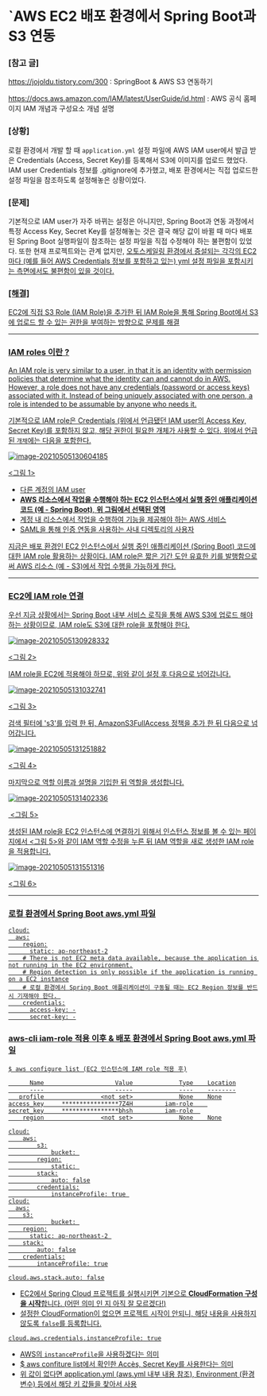 # `AWS EC2 배포 환경에서 Spring Boot과 S3 연동 

### [참고 글]

https://jojoldu.tistory.com/300 : SpringBoot & AWS S3 연동하기 

https://docs.aws.amazon.com/IAM/latest/UserGuide/id.html : AWS 공식 홈페이지 IAM 개념과 구성요소 개념 설명 

### [상황]

로컬 환경에서 개발 할 때 `application.yml` 설정 파일에 AWS IAM user에서 발급 받은 Credentials (Access, Secret Key)를 등록해서 S3에 이미지를 업로드 했었다. IAM user Credentials 정보를 .gitignore에 추가했고, 배포 환경에서는 직접 업로드한 설정 파일을 참조하도록 설정해놓은 상황이었다. 

### [문제]

기본적으로 IAM user가 자주 바뀌는 설정은 아니지만, Spring Boot과 연동 과정에서 특정 Access Key, Secret Key를 설정해놓는 것은 결국 해당 값이 바뀔 때 마다 배포된 Spring Boot 실행파일이 참조하는 설정 파일을 직접 수정해야 하는 불편함이 있었다. 또한 현재 프로젝트와는 관계 없지만, <u>오토스케일링 환경에서 증설되는 각각의 EC2 마다 (예를 들어 AWS Credentials 정보를 포함하고 있는) yml 설정 파일을 포함시키는 측면에서도 불편함이 있을 것이다. 

### [해결] 

EC2에 직접 S3 Role (IAM Role)을 추가한 뒤 IAM Role을 통해 Spring Boot에서 S3에 업로드 할 수 있는 권한을 부여하는 방향으로 문제를 해결 

___

### IAM roles 이란 ? 

An IAM role is very similar to a user, in that it is an identity with permission policies that determine what the identity can and cannot do in AWS.  However, a role does not have any credentials (password or access keys) associated with it. Instead of being uniquely associated with one person, a role is intended to be assumable by anyone who needs it.

기본적으로 IAM role은 Credentials (위에서 언급됐던 IAM user의 Access Key, Secret Key)를 포함하지 않고, 해당 권한이 필요한 <u>개체가</u> 사용할 수 있다. 위에서 언급된 `개채`에는 다음을 포함한다. 

![image-20210505130604185](./imgs/springboot_on_ec2_s3_0.png)

<그림 1> 

- 다른 계정의 IAM user
- **AWS 리소스에서 작업을 수행해야 하는 EC2 인스턴스에서 실행 중인 애플리케이션 코드 (예 - Spring Boot)**, **위 그림에서 선택된 영역**
- 계정 내 리소스에서 작업을 수행하여 기능을 제공해야 하는 AWS 서비스
- SAML을 통해 인증 연동을 사용하는 사내 디렉토리의 사용자 

지금은 배포 환경인 EC2 인스턴스에서 실행 중인 애플리케이션 (Spring Boot) 코드에 대한 IAM role 활용하는 상황이다. IAM role은 짧은 기간 도안 유효한 키를 발행함으로써 AWS 리소스 (예 - S3)에서 작업 수행을 가능하게 한다. 

___

### EC2에 IAM role 연결 

우선 지금 상황에서는 Spring Boot 내부 서비스 로직을 통해 AWS S3에 업로드 해야 하는 상황이므로, IAM role도 S3에 대한 role을 포함해야 한다. 

![image-20210505130928332](./imgs/springboot_on_ec2_s3_1.png)

<그림 2>  

IAM role을 EC2에 적용해야 하므로, 위와 같이 설정 후 다음으로 넘어갑니다. 

![image-20210505131032741](./imgs/springboot_on_ec2_s3_2.png)

<그림 3> 

검색 필터에 's3'를 입력 한 뒤, AmazonS3FullAccess 정책을 추가 한 뒤 다음으로 넘어갑니다. 

![image-20210505131251882](./imgs/springboot_on_ec2_s3_3.png)

<그림 4> 

마지막으로 역할 이름과 설명을 기입한 뒤 역할을 생성합니다. 

![image-20210505131402336](./imgs/springboot_on_ec2_s3_4.png)

​													   <그림 5> 

생성된 IAM role을 EC2 인스턴스에 연결하기 위해서 인스턴스 정보를 볼 수 있는 페이지에서 <그림 5>와 같이 IAM 역할 수정을 누른 뒤 IAM 역할을 새로 생성한 IAM role을 적용합니다. 

![image-20210505131551316](./imgs/springboot_on_ec2_s3_5.png) 

<그림 6> 

___

###  로컬 환경에서 Spring Boot aws.yml 파일

```properties
cloud:
  aws:
    region:
      static: ap-northeast-2
    # There is not EC2 meta data available, because the application is not running in the EC2 environment.
    # Region detection is only possible if the application is running on a EC2 instance
    # 로컬 환경에서 Spring Boot 애플리케이션이 구동될 때는 EC2 Region 정보를 반드시 기재해야 한다. 
    credentials:
      access-key: -
      secret-key: -
```

### aws-cli iam-role 적용 이후 & 배포 환경에서 Spring Boot aws.yml 파일 

```
$ aws configure list (EC2 인스턴스에 IAM role 적용 후)

      Name                    Value             Type    Location
      ----                    -----             ----    --------
   profile                <not set>             None    None
access_key     ****************7Z4H         iam-role    
secret_key     ****************bhsh         iam-role  
    region                <not set>             None    None
```

```properties
cloud:
	aws:
		s3:
			bucket: 
		region:
			static: 
		stack:
			auto: false
		credentials:
			instanceProfile: true 
cloud:
  aws:
  	s3:
			bucket: 
    region:
      static: ap-northeast-2 
    stack:
    	auto: false
    credentials:
    	intanceProfile: true
```

`cloud.aws.stack.auto: false` 

- EC2에서 Spring Cloud 프로젝트를 실행시키면 기본으로 **CloudFormation 구성을 시작**합니다. (<u>어떤 의미 인 지 아직 잘 모르겠다!</u>)
- 설정한 CloudFormation이 없으면 프로젝트 시작이 안되니, 해당 내용을 사용하지 않도록 `false`를 등록합니다.

`cloud.aws.credentials.instanceProfile: true` 

- AWS의 `instanceProfile`을 사용하겠다는 의미
- $ aws confiture list에서 확인한 Accès, Secret Key를 사용한다는 의미
- 위 값이 없다면 application.yml (aws.yml 내부 내용 참조), Environment (환경변수) 등에서 해당 키 값들을 찾아서 사용

